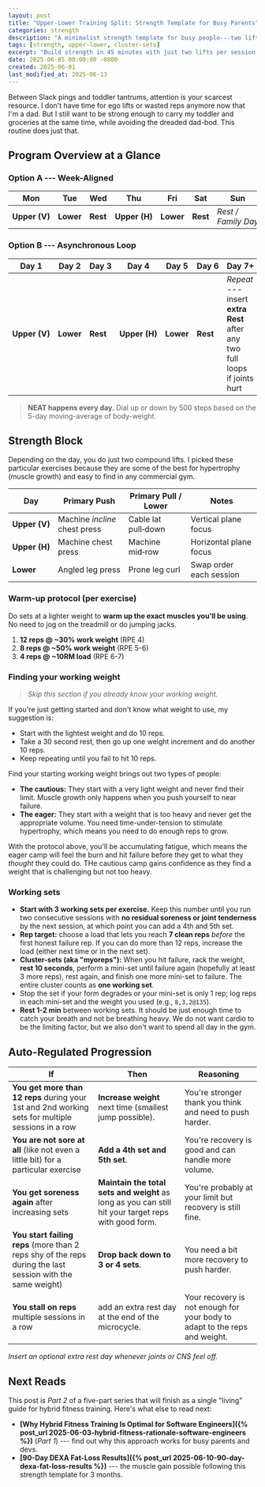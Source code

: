 ```yaml
---
layout: post
title: "Upper-Lower Training Split: Strength Template for Busy Parents"
categories: strength
description: "A minimalist strength template for busy people---two lifts per session and auto-regulated progression."
tags: [strength, upper-lower, cluster-sets]
excerpt: "Build strength in 45 minutes with just two lifts per session and auto-regulated sets."
date: 2025-06-05 00:00:00 -0800
created: 2025-06-01
last_modified_at: 2025-06-13
---
```


Between Slack pings and toddler tantrums, attention is your scarcest resource. I don't have time for ego lifts or wasted reps anymore now that I'm a dad. But I still want to be strong enough to carry my toddler and groceries at the same time, while avoiding the dreaded dad-bod. This routine does just that.

## Program Overview at a Glance

### Option A --- Week-Aligned

| Mon | Tue | Wed | Thu | Fri | Sat | Sun |
| --- | --- | --- | --- | --- | --- | --- |
| **Upper (V)** | **Lower** | **Rest** | **Upper (H)** | **Lower** | **Rest** | *Rest / Family Day* |

### Option B --- Asynchronous Loop

| Day 1 | Day 2 | Day 3 | Day 4 | Day 5 | Day 6 | Day 7+ |
| --- | --- | --- | --- | --- | --- | --- |
| **Upper (V)** | **Lower** | **Rest** | **Upper (H)** | **Lower** | **Rest** | *Repeat* --- insert **extra Rest** after any two full loops if joints hurt |

> **NEAT happens every day.** Dial up or down by 500 steps based on the 5-day moving-average of body-weight.

## Strength Block

Depending on the day, you do just two compound lifts. I picked these particular exercises because they are some of the best for hypertrophy (muscle growth) and easy to find in any commercial gym.

| Day           | Primary Push                  | Primary Pull / Lower | Notes                   |
| ------------- | ----------------------------- | -------------------- | ----------------------- |
| **Upper (V)** | Machine *incline* chest press | Cable lat pull‑down  | Vertical plane focus    |
| **Upper (H)** | Machine chest press           | Machine mid‑row      | Horizontal plane focus  |
| **Lower**     | Angled leg press              | Prone leg curl       | Swap order each session |

### Warm-up protocol (per exercise)

Do sets at a lighter weight to **warm up the exact muscles you'll be using**. No need to jog on the treadmill or do jumping jacks.

1. **12 reps @ ~30% work weight** (RPE 4)
2. **8 reps @ ~50% work weight** (RPE 5-6)
3. **4 reps @ ~10RM load** (RPE 6-7)

### Finding your working weight

> _Skip this section if you already know your working weight._

If you're just getting started and don't know what weight to use, my suggestion is:
- Start with the lightest weight and do 10 reps.
- Take a 30 second rest, then go up one weight increment and do another 10 reps.
- Keep repeating until you fail to hit 10 reps.

Find your starting working weight brings out two types of people:
- **The cautious:** They start with a very light weight and never find their limit. Muscle growth only happens when you push yourself to near failure.
- **The eager:** They start with a weight that is too heavy and never get the appropriate volume. You need time-under-tension to stimulate hypertrophy, which means you need to do enough reps to grow.

With the protocol above, you'll be accumulating fatigue, which means the eager camp will feel the burn and hit failure before they get to what they _thought_ they could do. THe cautious camp gains confidence as they find a weight that is challenging but not too heavy.

### Working sets

* **Start with 3 working sets per exercise.** Keep this number until you run two consecutive sessions with **no residual soreness or joint tenderness** by the next session, at which point you can add a 4th and 5th set.
* **Rep target:** choose a load that lets you reach **7 clean reps** *before* the first honest failure rep. If you can do more than 12 reps, increase the load (either next time or in the next set).
* **Cluster-sets (aka "myoreps"):** When you hit failure, rack the weight, **rest 10 seconds**, perform a mini-set until failure again (hopefully at least 3 more reps), rest again, and finish one more mini-set to failure. The entire cluster counts as **one working set**.
* Stop the set if your form degrades or your mini-set is only 1 rep; log reps in each mini-set and the weight you used (e.g., `8,3,2@135`).
* **Rest 1-2 min** between working sets. It should be just enough time to catch your breath and not be breathing heavy. We do not want cardio to be the limiting factor, but we also don't want to spend all day in the gym.

## Auto-Regulated Progression

| **If** | **Then** | **Reasoning** |
| --- | --- | --- |
| **You get more than 12 reps** during your 1st and 2nd working sets for multiple sessions in a row | **Increase weight** next time (smallest jump possible). | You're stronger thank you think and need to push harder. |
| **You are not sore at all** (like not even a little bit) for a particular exercise | **Add a 4th set and 5th set**. | You're recovery is good and can handle more volume. |
| **You get soreness again** after increasing sets | **Maintain the total sets and weight** as long as you can still hit your target reps with good form. | You're probably at your limit but recovery is still fine. |
| **You start failing reps** (more than 2 reps shy of the reps during the last session with the same weight) | **Drop back down to 3 or 4 sets**. | You need a bit more recovery to push harder. |
| **You stall on reps** multiple sessions in a row | add an extra rest day at the end of the microcycle. | Your recovery is not enough for your body to adapt to the reps and weight. |

_Insert an optional extra rest day whenever joints or CNS feel off._

## Next Reads

This post is *Part 2* of a five-part series that will finish as a single "living" guide for hybrid fitness training. Here's what else to read next:

* **[Why Hybrid Fitness Training Is Optimal for Software Engineers]({% post_url 2025-06-03-hybrid-fitness-rationale-software-engineers %})** (_Part 1_) --- find out why this approach works for busy parents and devs.
* **[90-Day DEXA Fat-Loss Results]({% post_url 2025-06-10-90-day-dexa-fat-loss-results %})** --- the muscle gain possible following this strength template for 3 months.

